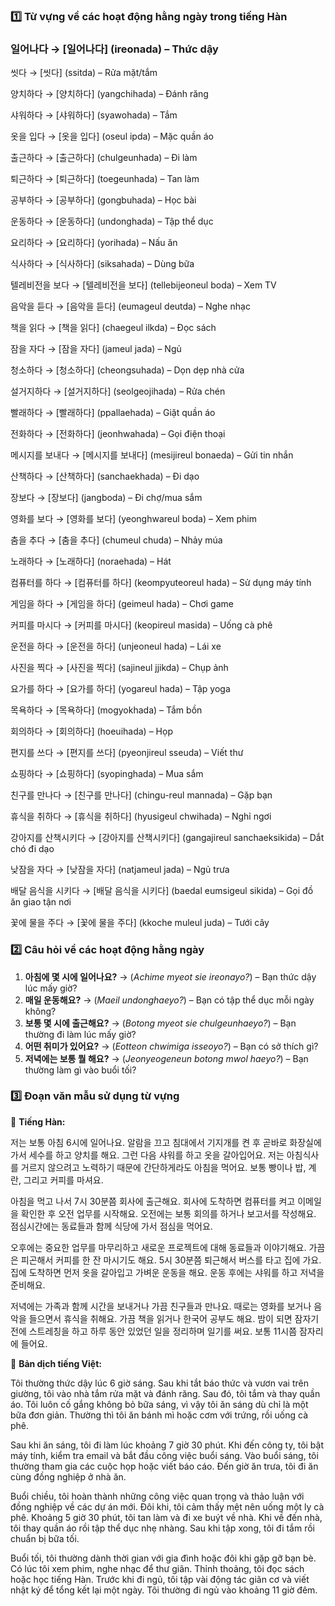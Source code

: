 ### 1️⃣ Từ vựng về các hoạt động hằng ngày trong tiếng Hàn

### **일어나다 → [일어나다] (ireonada) – Thức dậy**

씻다 → [씻다] (ssitda) – Rửa mặt/tắm

양치하다 → [양치하다] (yangchihada) – Đánh răng

샤워하다 → [샤워하다] (syawohada) – Tắm

옷을 입다 → [옷을 입다] (oseul ipda) – Mặc quần áo

출근하다 → [출근하다] (chulgeunhada) – Đi làm

퇴근하다 → [퇴근하다] (toegeunhada) – Tan làm

공부하다 → [공부하다] (gongbuhada) – Học bài

운동하다 → [운동하다] (undonghada) – Tập thể dục

요리하다 → [요리하다] (yorihada) – Nấu ăn

식사하다 → [식사하다] (siksahada) – Dùng bữa

텔레비전을 보다 → [텔레비전을 보다] (tellebijeoneul boda) – Xem TV

음악을 듣다 → [음악을 듣다] (eumageul deutda) – Nghe nhạc

책을 읽다 → [책을 읽다] (chaegeul ilkda) – Đọc sách

잠을 자다 → [잠을 자다] (jameul jada) – Ngủ

청소하다 → [청소하다] (cheongsuhada) – Dọn dẹp nhà cửa

설거지하다 → [설거지하다] (seolgeojihada) – Rửa chén

빨래하다 → [빨래하다] (ppallaehada) – Giặt quần áo

전화하다 → [전화하다] (jeonhwahada) – Gọi điện thoại

메시지를 보내다 → [메시지를 보내다] (mesijireul bonaeda) – Gửi tin nhắn

산책하다 → [산책하다] (sanchaekhada) – Đi dạo

장보다 → [장보다] (jangboda) – Đi chợ/mua sắm

영화를 보다 → [영화를 보다] (yeonghwareul boda) – Xem phim

춤을 추다 → [춤을 추다] (chumeul chuda) – Nhảy múa

노래하다 → [노래하다] (noraehada) – Hát

컴퓨터를 하다 → [컴퓨터를 하다] (keompyuteoreul hada) – Sử dụng máy tính

게임을 하다 → [게임을 하다] (geimeul hada) – Chơi game

커피를 마시다 → [커피를 마시다] (keopireul masida) – Uống cà phê

운전을 하다 → [운전을 하다] (unjeoneul hada) – Lái xe

사진을 찍다 → [사진을 찍다] (sajineul jjikda) – Chụp ảnh

요가를 하다 → [요가를 하다] (yogareul hada) – Tập yoga

목욕하다 → [목욕하다] (mogyokhada) – Tắm bồn

회의하다 → [회의하다] (hoeuihada) – Họp

편지를 쓰다 → [편지를 쓰다] (pyeonjireul sseuda) – Viết thư

쇼핑하다 → [쇼핑하다] (syopinghada) – Mua sắm

친구를 만나다 → [친구를 만나다] (chingu-reul mannada) – Gặp bạn

휴식을 취하다 → [휴식을 취하다] (hyusigeul chwihada) – Nghỉ ngơi

강아지를 산책시키다 → [강아지를 산책시키다] (gangajireul sanchaeksikida) – Dắt chó đi dạo

낮잠을 자다 → [낮잠을 자다] (natjameul jada) – Ngủ trưa

배달 음식을 시키다 → [배달 음식을 시키다] (baedal eumsigeul sikida) – Gọi đồ ăn giao tận nơi

꽃에 물을 주다 → [꽃에 물을 주다] (kkoche muleul juda) – Tưới cây

### 2️⃣ Câu hỏi về các hoạt động hằng ngày

1. **아침에 몇 시에 일어나요?** → (*Achime myeot sie ireonayo?*) – Bạn thức dậy lúc mấy giờ?
2. **매일 운동해요?** → (*Maeil undonghaeyo?*) – Bạn có tập thể dục mỗi ngày không?
3. **보통 몇 시에 출근해요?** → (*Botong myeot sie chulgeunhaeyo?*) – Bạn thường đi làm lúc mấy giờ?
4. **어떤 취미가 있어요?** → (*Eotteon chwimiga isseoyo?*) – Bạn có sở thích gì?
5. **저녁에는 보통 뭘 해요?** → (*Jeonyeogeneun botong mwol haeyo?*) – Bạn thường làm gì vào buổi tối?

### 3️⃣ Đoạn văn mẫu sử dụng từ vựng

📌 **Tiếng Hàn:**

저는 보통 아침 6시에 일어나요. 알람을 끄고 침대에서 기지개를 켠 후 곧바로 화장실에 가서 세수를 하고 양치를 해요. 그런 다음 샤워를 하고 옷을 갈아입어요. 저는 아침식사를 거르지 않으려고 노력하기 때문에 간단하게라도 아침을 먹어요. 보통 빵이나 밥, 계란, 그리고 커피를 마셔요.

아침을 먹고 나서 7시 30분쯤 회사에 출근해요. 회사에 도착하면 컴퓨터를 켜고 이메일을 확인한 후 오전 업무를 시작해요. 오전에는 보통 회의를 하거나 보고서를 작성해요. 점심시간에는 동료들과 함께 식당에 가서 점심을 먹어요.

오후에는 중요한 업무를 마무리하고 새로운 프로젝트에 대해 동료들과 이야기해요. 가끔은 피곤해서 커피를 한 잔 마시기도 해요. 5시 30분쯤 퇴근해서 버스를 타고 집에 가요. 집에 도착하면 먼저 옷을 갈아입고 가벼운 운동을 해요. 운동 후에는 샤워를 하고 저녁을 준비해요.

저녁에는 가족과 함께 시간을 보내거나 가끔 친구들과 만나요. 때로는 영화를 보거나 음악을 들으면서 휴식을 취해요. 가끔 책을 읽거나 한국어 공부도 해요. 밤이 되면 잠자기 전에 스트레칭을 하고 하루 동안 있었던 일을 정리하며 일기를 써요. 보통 11시쯤 잠자리에 들어요.

📌 **Bản dịch tiếng Việt:**

Tôi thường thức dậy lúc 6 giờ sáng. Sau khi tắt báo thức và vươn vai trên giường, tôi vào nhà tắm rửa mặt và đánh răng. Sau đó, tôi tắm và thay quần áo. Tôi luôn cố gắng không bỏ bữa sáng, vì vậy tôi ăn sáng dù chỉ là một bữa đơn giản. Thường thì tôi ăn bánh mì hoặc cơm với trứng, rồi uống cà phê.

Sau khi ăn sáng, tôi đi làm lúc khoảng 7 giờ 30 phút. Khi đến công ty, tôi bật máy tính, kiểm tra email và bắt đầu công việc buổi sáng. Vào buổi sáng, tôi thường tham gia các cuộc họp hoặc viết báo cáo. Đến giờ ăn trưa, tôi đi ăn cùng đồng nghiệp ở nhà ăn.

Buổi chiều, tôi hoàn thành những công việc quan trọng và thảo luận với đồng nghiệp về các dự án mới. Đôi khi, tôi cảm thấy mệt nên uống một ly cà phê. Khoảng 5 giờ 30 phút, tôi tan làm và đi xe buýt về nhà. Khi về đến nhà, tôi thay quần áo rồi tập thể dục nhẹ nhàng. Sau khi tập xong, tôi đi tắm rồi chuẩn bị bữa tối.

Buổi tối, tôi thường dành thời gian với gia đình hoặc đôi khi gặp gỡ bạn bè. Có lúc tôi xem phim, nghe nhạc để thư giãn. Thỉnh thoảng, tôi đọc sách hoặc học tiếng Hàn. Trước khi đi ngủ, tôi tập vài động tác giãn cơ và viết nhật ký để tổng kết lại một ngày. Tôi thường đi ngủ vào khoảng 11 giờ đêm.

